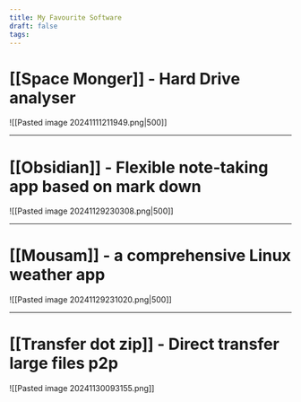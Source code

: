 ```yaml
---
title: My Favourite Software
draft: false
tags:
---
```

# [[Space Monger]] - Hard Drive analyser

![[Pasted image 20241111211949.png|500]] 

---

# [[Obsidian]] - Flexible note‑taking app based on mark down

![[Pasted image 20241129230308.png|500]]

---

# [[Mousam]] - a comprehensive Linux weather app
![[Pasted image 20241129231020.png|500]]

---

# [[Transfer dot zip]] - Direct transfer large files p2p

![[Pasted image 20241130093155.png]]
